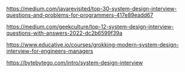 https://medium.com/javarevisited/top-30-system-design-interview-questions-and-problems-for-programmers-417e89eadd67

https://medium.com/geekculture/top-12-system-design-interview-questions-with-answers-2022-dc2b6599f39a

https://www.educative.io/courses/grokking-modern-system-design-interview-for-engineers-managers

https://bytebytego.com/intro/system-design-interview
